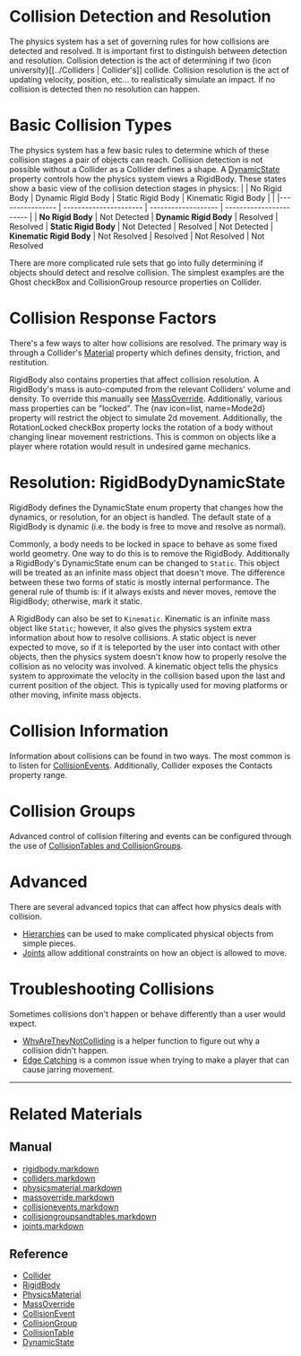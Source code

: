
 #  Collision Detection and Resolution
The physics system has a set of governing rules for how collisions are detected and resolved. It is important first to distinguish between detection and resolution. Collision detection is the act of determining if two {icon university}[[../Colliders | Collider's]] collide. Collision resolution is the act of updating velocity, position, etc... to realistically simulate an impact. If no collision is detected then no resolution can happen.

 #  Basic Collision Types
The physics system has a few basic rules to determine which of these collision stages a pair of objects can reach. Collision detection is not possible without a Collider as a Collider defines a shape. A [DynamicState](https://github.com/ZilchEngine/ZilchDocs/blob/master/code_reference/enum_reference.markdown#rigidbodydynamicstate) property controls how the physics system views a RigidBody. These states show a basic view of the collision detection stages in physics:
|                          | No Rigid Body | Dynamic Rigid Body | Static Rigid Body | Kinematic Rigid Body |
|                          |---------------- | ---------------------- | ------------------- | ----------------------- |
| **No Rigid Body**        | Not Detected
| **Dynamic Rigid Body**   | Resolved        | Resolved
| **Static Rigid Body**    | Not Detected    | Resolved               | Not Detected
| **Kinematic Rigid Body** | Not Resolved    | Resolved               | Not Resolved        | Not Resolved


There are more complicated rule sets that go into fully determining if objects should detect and resolve collision. The simplest examples are the Ghost checkBox and CollisionGroup resource properties on Collider.

 #  Collision Response Factors
There's a few ways to alter how collisions are resolved. The primary way is through a Collider's [Material](https://github.com/ZilchEngine/ZilchDocs/blob/master/zilch_editor_documentation/zeromanual/physics/physicsmaterial.markdown) property which defines density, friction, and restitution.

RigidBody also contains properties that affect collision resolution. A RigidBody's mass is auto-computed from the relevant Colliders' volume and density. To override this manually see [MassOverride](https://github.com/ZilchEngine/ZilchDocs/blob/master/zilch_editor_documentation/zeromanual/physics/massoverride.markdown). Additionally, various mass properties can be "locked". The {nav icon=list, name=Mode2d} property will restrict the object to simulate 2d movement. Additionally, the RotationLocked checkBox property locks the rotation of a body without changing linear movement restrictions. This is common on objects like a player where rotation would result in undesired game mechanics.

 #  Resolution: RigidBodyDynamicState
RigidBody defines the DynamicState enum property that changes how the dynamics, or resolution, for an object is handled. The default state of a RigidBody is dynamic (i.e. the body is free to move and resolve as normal).

Commonly, a body needs to be locked in space to behave as some fixed world geometry. One way to do this is to remove the RigidBody. Additionally a RigidBody's DynamicState enum can be changed to `Static`. This object will be treated as an infinite mass object that doesn't move. The difference between these two forms of static is mostly internal performance. The general rule of thumb is: if it always exists and never moves, remove the RigidBody; otherwise, mark it static.

A RigidBody can also be set to `Kinematic`. Kinematic is an infinite mass object like `Static`; however, it also gives the physics system extra information about how to resolve collisions. A static object is never expected to move, so if it is teleported by the user into contact with other objects, then the physics system doesn't know how to properly resolve the collision as no velocity was involved. A kinematic object tells the physics system to approximate the velocity in the collision based upon the last and current position of the object. This is typically used for moving platforms or other moving, infinite mass objects.

 #  Collision Information
Information about collisions can be found in two ways. The most common is to listen for [CollisionEvents](https://github.com/ZilchEngine/ZilchDocs/blob/master/zilch_editor_documentation/zeromanual/physics/collisionoverview/collisionevents.markdown). Additionally, Collider exposes the Contacts property range.

 #  Collision Groups
Advanced control of collision filtering and events can be configured through the use of [CollisionTables and CollisionGroups](https://github.com/ZilchEngine/ZilchDocs/blob/master/zilch_editor_documentation/zeromanual/physics/collisionoverview/collisiongroupsandtables.markdown).

 #  Advanced
There are several advanced topics that can affect how physics deals with collision.
 - [Hierarchies](https://github.com/ZilchEngine/ZilchDocs/blob/master/zilch_editor_documentation/zeromanual/physics/hierarchies.markdown) can be used to make complicated physical objects from simple pieces.
 - [Joints](https://github.com/ZilchEngine/ZilchDocs/blob/master/zilch_editor_documentation/zeromanual/physics/joints.markdown) allow additional constraints on how an object is allowed to move.

 #  Troubleshooting Collisions
Sometimes collisions don't happen or behave differently than a user would expect.
  - [WhyAreTheyNotColliding](https://github.com/ZilchEngine/ZilchDocs/blob/master/zilch_editor_documentation/zeromanual/physics/physicstroubleshooting/whyaretheynotcolliding.markdown) is a helper function to figure out why a collision didn't happen.
  - [Edge Catching](https://github.com/ZilchEngine/ZilchDocs/blob/master/zilch_editor_documentation/zeromanual/physics/physicstroubleshooting/edgecatching.markdown) is a common issue when trying to make a player that can cause jarring movement.

---

 #  Related Materials
 ##  Manual
- [rigidbody.markdown](https://github.com/ZilchEngine/ZilchDocs/blob/master/zilch_editor_documentation/zeromanual/physics/rigidbody.markdown)
- [colliders.markdown](https://github.com/ZilchEngine/ZilchDocs/blob/master/zilch_editor_documentation/zeromanual/physics/colliders.markdown)
- [physicsmaterial.markdown](https://github.com/ZilchEngine/ZilchDocs/blob/master/zilch_editor_documentation/zeromanual/physics/physicsmaterial.markdown)
- [massoverride.markdown](https://github.com/ZilchEngine/ZilchDocs/blob/master/zilch_editor_documentation/zeromanual/physics/massoverride.markdown)
- [collisionevents.markdown](https://github.com/ZilchEngine/ZilchDocs/blob/master/zilch_editor_documentation/zeromanual/physics/collisionoverview/collisionevents.markdown)
- [collisiongroupsandtables.markdown](https://github.com/ZilchEngine/ZilchDocs/blob/master/zilch_editor_documentation/zeromanual/physics/collisionoverview/collisiongroupsandtables.markdown)
- [joints.markdown](https://github.com/ZilchEngine/ZilchDocs/blob/master/zilch_editor_documentation/zeromanual/physics/joints.markdown)

 ##  Reference
- [Collider](https://github.com/ZilchEngine/ZilchDocs/blob/master/code_reference/class_reference/collider.markdown)
- [RigidBody](https://github.com/ZilchEngine/ZilchDocs/blob/master/code_reference/class_reference/rigidbody.markdown)
- [PhysicsMaterial](https://github.com/ZilchEngine/ZilchDocs/blob/master/code_reference/class_reference/physicsmaterial.markdown)
- [MassOverride](https://github.com/ZilchEngine/ZilchDocs/blob/master/code_reference/class_reference/massoverride.markdown)
- [CollisionEvent](https://github.com/ZilchEngine/ZilchDocs/blob/master/code_reference/class_reference/collisionevent.markdown)
- [CollisionGroup](https://github.com/ZilchEngine/ZilchDocs/blob/master/code_reference/class_reference/collisiongroup.markdown)
- [CollisionTable](https://github.com/ZilchEngine/ZilchDocs/blob/master/code_reference/class_reference/collisiontable.markdown)
- [DynamicState](https://github.com/ZilchEngine/ZilchDocs/blob/master/code_reference/enum_reference.markdown#rigidbodydynamicstate)
 

 